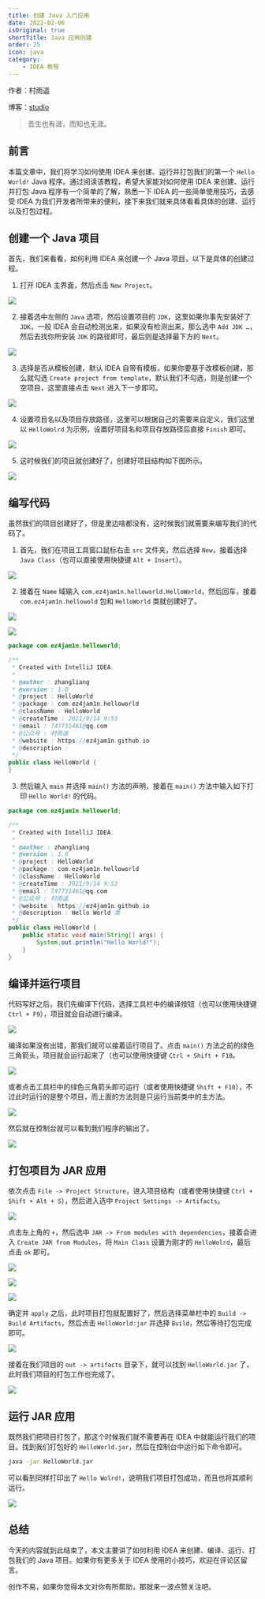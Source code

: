 ```yaml
---
title: 创建 Java 入门应用
date: 2022-02-06
isOriginal: true
shortTitle: Java 应用创建
order: 25
icon: java
category:
    - IDEA 教程
---
```


作者：村雨遥

博客：[studio](https://ez4jam1n.github.io/studio)

> 吾生也有涯，而知也无涯。

## 前言

本篇文章中，我们将学习如何使用 IDEA 来创建、运行并打包我们的第一个 `Hello World!` Java 程序。通过阅读该教程，希望大家能对如何使用 IDEA 来创建、运行并打包 Java 程序有一个简单的了解，熟悉一下 IDEA 的一些简单使用技巧，去感受 IDEA 为我们开发者所带来的便利，接下来我们就来具体看看具体的创建、运行以及打包过程。

## 创建一个 Java 项目

首先，我们来看看，如何利用 IDEA 来创建一个 Java 项目，以下是具体的创建过程。

1.  打开 IDEA 主界面，然后点击 `New Project`。

![](./assets/20220206-java-quick-start-with-idea/new-pro.png)

2.  接着选中左侧的 `Java` 选项，然后设置项目的 `JDK`，这里如果你事先安装好了 `JDK`，一般 IDEA 会自动检测出来，如果没有检测出来，那么选中 `Add JDK …`，然后去找你所安装 `JDK` 的路径即可，最后则是选择最下方的 `Next`。

![](./assets/20220206-java-quick-start-with-idea/jdk-setting.png)

3.  选择是否从模板创建，默认 IDEA 自带有模板，如果你要基于改模板创建，那么就勾选 `Create project from template`，默认我们不勾选，则是创建一个空项目，这里直接点击 `Next` 进入下一步即可。

![](./assets/20220206-java-quick-start-with-idea/create-temp.png)

4.  设置项目名以及项目存放路径，这里可以根据自己的需要来自定义，我们这里以 `HelloWolrd` 为示例，设置好项目名和项目存放路径后直接 `Finish` 即可。

![](./assets/20220206-java-quick-start-with-idea/pro-path.png)

5.  这时候我们的项目就创建好了，创建好项目结构如下图所示。

![](./assets/20220206-java-quick-start-with-idea/pro-structure.png)

## 编写代码

虽然我们的项目创建好了，但是里边啥都没有，这时候我们就需要来编写我们的代码了。

1.  首先，我们在项目工具窗口鼠标右击 `src` 文件夹，然后选择 `New`，接着选择 `Java Class`（也可以直接使用快捷键 `Alt + Insert`）。

![](./assets/20220206-java-quick-start-with-idea/new-class.png)

2.  接着在 `Name` 域输入 `com.ez4jam1n.helloworld.HelloWorld`，然后回车，接着 `com.ez4jam1n.hellowold` 包和 `HelloWorld` 类就创建好了。

![](./assets/20220206-java-quick-start-with-idea/pkg.png)

![](./assets/20220206-java-quick-start-with-idea/hello-class.png)

```java
package com.ez4jam1n.helloworld;

/**
 * Created with IntelliJ IDEA.
 *
 * @author : zhangliang
 * @version : 1.0
 * @project : HelloWorld
 * @package : com.ez4jam1n.helloworld
 * @className : HelloWorld
 * @createTime : 2021/9/14 9:53
 * @email : 747731461@qq.com
 * @公众号 : 村雨遥
 * @website : https://ez4jam1n.github.io
 * @description :
 */
public class HelloWorld {
}
```

3.  然后输入 `main` 并选择 `main()` 方法的声明，接着在 `main()` 方法中输入如下打印 `Hello World!` 的代码。

```java
package com.ez4jam1n.helloworld;

/**
 * Created with IntelliJ IDEA.
 *
 * @author : zhangliang
 * @version : 1.0
 * @project : HelloWorld
 * @package : com.ez4jam1n.helloworld
 * @className : HelloWorld
 * @createTime : 2021/9/14 9:53
 * @email : 747731461@qq.com
 * @公众号 : 村雨遥
 * @website : https://ez4jam1n.github.io
 * @description : Hello World 类
 */
public class HelloWorld {
    public static void main(String[] args) {
        System.out.println("Hello World!");
    }
}
```

## 编译并运行项目

代码写好之后，我们先编译下代码，选择工具栏中的编译按钮（也可以使用快捷键 `Ctrl + F9`），项目就会自动进行编译。

![](./assets/20220206-java-quick-start-with-idea/build.png)

编译如果没有出错，那我们就可以接着运行项目了。点击 `main()` 方法之前的绿色三角箭头，项目就会运行起来了（也可以使用快捷键 `Ctrl + Shift + F10`。

![](./assets/20220206-java-quick-start-with-idea/run.png)

或者点击工具栏中的绿色三角箭头即可运行（或者使用快捷键 `Shift + F10`），不过此时运行的是整个项目，而上面的方法则是只运行当前类中的主方法。

![](./assets/20220206-java-quick-start-with-idea/key-run.png)

然后就在控制台就可以看到我们程序的输出了。

![](./assets/20220206-java-quick-start-with-idea/console-output.png)

## 打包项目为 JAR 应用

依次点击 `File -> Project Structure`，进入项目结构（或者使用快捷键 `Ctrl + Shift + Alt + S`），然后进入选中 `Project Settings -> Artifacts`。

![](./assets/20220206-java-quick-start-with-idea/pkg-jar.png)

点击左上角的 `+`，然后选中 `JAR -> From modules with dependencies`，接着会进入 `Create JAR from Modules`，将 `Main Class` 设置为刚才的 `HelloWolrd`，最后点击 `ok` 即可。

![](./assets/20220206-java-quick-start-with-idea/jar-setting.png)

![](./assets/20220206-java-quick-start-with-idea/manifest.png)

![](./assets/20220206-java-quick-start-with-idea/setting-apply.png)

确定并 `apply` 之后，此时项目打包就配置好了，然后选择菜单栏中的 `Build -> Build Artifacts`，然后点击 `HelloWorld:jar` 并选择 `Build`，然后等待打包完成即可。

![](./assets/20220206-java-quick-start-with-idea/artifacts-build.png)

接着在我们项目的 `out -> artifacts` 目录下，就可以找到 `HelloWorld.jar` 了，此时我们项目的打包工作也完成了。

![](./assets/20220206-java-quick-start-with-idea/finish-pkg.png)

## 运行 JAR 应用

既然我们把项目打包了，那这个时候我们就不需要再在 IDEA 中就能运行我们的项目。找到我们打包好的 `HelloWorld.jar`，然后在控制台中运行如下命令即可。

```bash
java -jar HelloWorld.jar
```

可以看到同样打印出了 `Hello Wolrd!`，说明我们项目打包成功，而且也将其顺利运行。

![](./assets/20220206-java-quick-start-with-idea/run-jar.png)

## 总结

今天的内容就到此结束了，本文主要讲了如何利用 IDEA 来创建、编译、运行、打包我们的 Java 项目。如果你有更多关于 IDEA 使用的小技巧，欢迎在评论区留言。

创作不易，如果你觉得本文对你有所帮助，那就来一波点赞关注吧。
